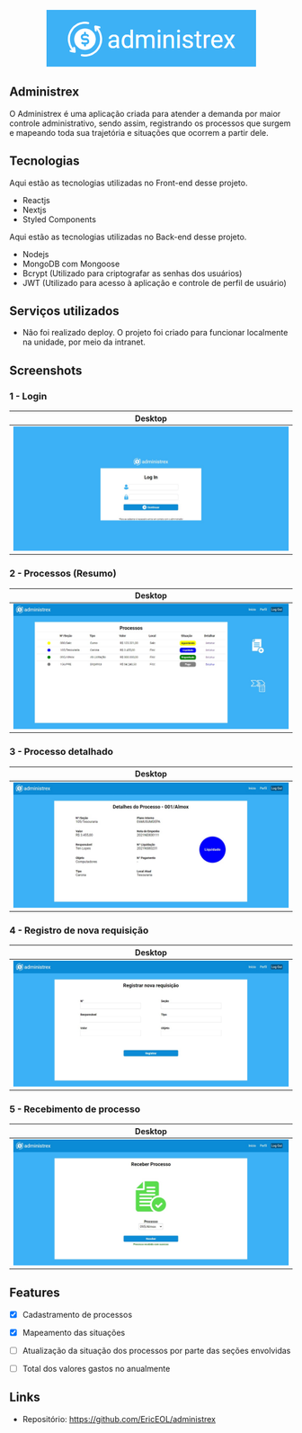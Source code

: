 <p align="center">
  <img src="https://github.com/EricEOL/administrex/blob/main/public/logo-whole.png" />
</p>

## Administrex
 
O Administrex é uma aplicação criada para atender a demanda por maior controle administrativo, sendo assim, registrando os processos que surgem e mapeando toda sua trajetória e situações que ocorrem a partir dele.
 
 
## Tecnologias 
 
Aqui estão as tecnologias utilizadas no Front-end desse projeto.
 
* Reactjs
* Nextjs
* Styled Components 

Aqui estão as tecnologias utilizadas no Back-end desse projeto.
 
* Nodejs
* MongoDB com Mongoose
* Bcrypt (Utilizado para criptografar as senhas dos usuários)
* JWT (Utilizado para acesso à aplicação e controle de perfil de usuário)

## Serviços utilizados
 
* Não foi realizado deploy. O projeto foi criado para funcionar localmente na unidade, por meio da intranet.

## Screenshots

### 1 - Login

| Desktop  |
|---|
| ![Login_screen_de](https://github.com/EricEOL/administrex/blob/main/public/screenshots/login_de.jpg)  |

### 2 - Processos (Resumo)

| Desktop  |
|---|
| ![Process_screen_de](https://github.com/EricEOL/administrex/blob/main/public/screenshots/process_de.jpg)  |

### 3 - Processo detalhado

| Desktop  |
|---|
| ![Details_screen_de](https://github.com/EricEOL/administrex/blob/main/public/screenshots/details_de.jpg)  |

### 4 - Registro de nova requisição

| Desktop  |
|---|
| ![Register_screen_de](https://github.com/EricEOL/administrex/blob/main/public/screenshots/register_req_de.jpg)  |

### 5 - Recebimento de processo

| Desktop  |
|---|
| ![Receive_screen_de](https://github.com/EricEOL/administrex/blob/main/public/screenshots/receive_de.jpg)  |

## Features

  - [x] Cadastramento de processos
  - [x] Mapeamento das situações
  - [ ] Atualização da situação dos processos por parte das seções envolvidas
  - [ ] Total dos valores gastos no anualmente


## Links
 
  - Repositório: https://github.com/EricEOL/administrex
